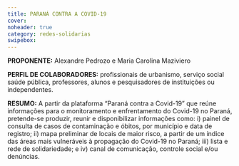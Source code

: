 ```yaml
---
title: PARANÁ CONTRA A COVID-19
cover: 
noheader: true
category: redes-solidarias
swipebox: 
---
```

  
**PROPONENTE:**
Alexandre Pedrozo e Maria Carolina Maziviero
  
**PERFIL DE COLABORADORES:** profissionais de urbanismo,  serviço social saúde pública, professores, alunos e pesquisadores de instituições ou independentes.
  
**RESUMO:**
A partir da plataforma “Paraná contra a Covid-19” que reúne informações para o monitoramento e enfrentamento do Covid-19 no Paraná, pretende-se produzir, reunir e disponibilizar informações como: i) painel de consulta de casos de contaminação e óbitos, por município e data de registro; ii) mapa preliminar de locais de maior risco, a partir de um índice das áreas mais vulneráveis à propagação do Covid-19 no Paraná; iii) lista e rede de solidariedade; e iv) canal de comunicação, controle social e/ou denúncias.